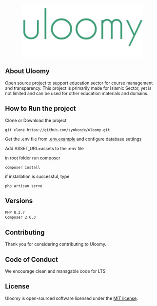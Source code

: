 <p align="center"><a href="#" target="_blank"><img src="./resources/images/logo.png" width="400" alt="Uloomy Logo"></a></p>

## About Uloomy

Open source project to support education sector for course management and transparency. This project is primarily made for Islamic Sector, yet is not limited and can be used for other education materials and domains.

## How to Run the project

Clone or Download the project

```
git clone https://github.com/synkcode/uloomy.git
```

Get the .env file from [.env.example](https://github.com/platformsh-templates/laravel/blob/master/.env.example) and configure database settings

Add ASSET_URL=assets to the .env file

in root folder run composer

```
composer install
```

if installation is successful, type

```
php artisan serve
```

## Versions

```
PHP 8.2.7
Composer 2.6.3
```

## Contributing

Thank you for considering contributing to Uloomy.

## Code of Conduct

We encourage clean and managable code for LTS

## License

Uloomy is open-sourced software licensed under the [MIT license](https://opensource.org/licenses/MIT).
